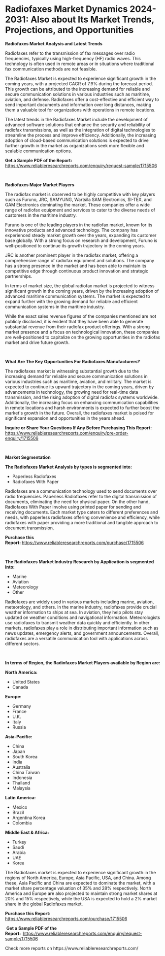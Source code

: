 <p><h1>Radiofaxes Market Dynamics 2024-2031: Also about Its Market Trends, Projections, and Opportunities</h1></p><p><strong>Radiofaxes Market Analysis and Latest Trends</strong></p>
<p><p>Radiofaxes refer to the transmission of fax messages over radio frequencies, typically using high-frequency (HF) radio waves. This technology is often used in remote areas or in situations where traditional fax communication methods are not feasible.</p><p>The Radiofaxes Market is expected to experience significant growth in the coming years, with a projected CAGR of 7.9% during the forecast period. This growth can be attributed to the increasing demand for reliable and secure communication solutions in various industries such as maritime, aviation, and defense. Radiofaxes offer a cost-effective and efficient way to send important documents and information over long distances, making them a valuable tool for organizations with operations in remote locations.</p><p>The latest trends in the Radiofaxes Market include the development of advanced software solutions that enhance the security and reliability of radiofax transmissions, as well as the integration of digital technologies to streamline the process and improve efficiency. Additionally, the increasing adoption of cloud-based communication solutions is expected to drive further growth in the market as organizations seek more flexible and scalable communication options.</p></p>
<p><strong>Get a Sample PDF of the Report:&nbsp;</strong> <a href="https://www.reliableresearchreports.com/enquiry/request-sample/1715506">https://www.reliableresearchreports.com/enquiry/request-sample/1715506</a></p>
<p>&nbsp;</p>
<p><strong>Radiofaxes Major Market Players</strong></p>
<p><p>The radiofax market is observed to be highly competitive with key players such as Furuno, JRC, SAMYUNG, Wartsila SAM Electronics, SI-TEX, and GAM Electronics dominating the market. These companies offer a wide range of radiofax equipment and services to cater to the diverse needs of customers in the maritime industry.</p><p>Furuno is one of the leading players in the radiofax market, known for its innovative products and advanced technology. The company has experienced steady market growth over the years, expanding its customer base globally. With a strong focus on research and development, Furuno is well-positioned to continue its growth trajectory in the coming years.</p><p>JRC is another prominent player in the radiofax market, offering a comprehensive range of radiofax equipment and solutions. The company has a strong presence in the market and has been able to maintain its competitive edge through continuous product innovation and strategic partnerships.</p><p>In terms of market size, the global radiofax market is projected to witness significant growth in the coming years, driven by the increasing adoption of advanced maritime communication systems. The market is expected to expand further with the growing demand for reliable and efficient communication systems in the maritime industry.</p><p>While the exact sales revenue figures of the companies mentioned are not publicly disclosed, it is evident that they have been able to generate substantial revenue from their radiofax product offerings. With a strong market presence and a focus on technological innovation, these companies are well-positioned to capitalize on the growing opportunities in the radiofax market and drive future growth.</p></p>
<p>&nbsp;</p>
<p><strong>What Are The Key Opportunities For Radiofaxes Manufacturers?</strong></p>
<p><p>The radiofaxes market is witnessing substantial growth due to the increasing demand for reliable and secure communication solutions in various industries such as maritime, aviation, and military. The market is expected to continue its upward trajectory in the coming years, driven by advancements in technology, the growing need for real-time data transmission, and the rising adoption of digital radiofax systems worldwide. Additionally, the increasing focus on enhancing communication capabilities in remote locations and harsh environments is expected to further boost the market's growth in the future. Overall, the radiofaxes market is poised for significant expansion and opportunities in the years ahead.</p></p>
<p><strong>Inquire or Share Your Questions If Any Before Purchasing This Report:</strong> <a href="https://www.reliableresearchreports.com/enquiry/pre-order-enquiry/1715506">https://www.reliableresearchreports.com/enquiry/pre-order-enquiry/1715506</a></p>
<p>&nbsp;</p>
<p><strong>Market Segmentation</strong></p>
<p><strong>The Radiofaxes Market Analysis by types is segmented into:</strong></p>
<p><ul><li>Paperless Radiofaxes</li><li>Radiofaxes With Paper</li></ul></p>
<p><p>Radiofaxes are a communication technology used to send documents over radio frequencies. Paperless Radiofaxes refer to the digital transmission of documents, eliminating the need for physical paper. On the other hand, Radiofaxes With Paper involve using printed paper for sending and receiving documents. Each market type caters to different preferences and needs, with paperless radiofaxes offering convenience and efficiency, while radiofaxes with paper providing a more traditional and tangible approach to document transmission.</p></p>
<p><strong>Purchase this Report:&nbsp;</strong><a href="https://www.reliableresearchreports.com/purchase/1715506">https://www.reliableresearchreports.com/purchase/1715506</a></p>
<p>&nbsp;</p>
<p><strong>The Radiofaxes Market Industry Research by Application is segmented into:</strong></p>
<p><ul><li>Marine</li><li>Aviation</li><li>Meteorology</li><li>Other</li></ul></p>
<p><p>Radiofaxes are widely used in various markets including marine, aviation, meteorology, and others. In the marine industry, radiofaxes provide crucial weather information to ships at sea. In aviation, they help pilots stay updated on weather conditions and navigational information. Meteorologists use radiofaxes to transmit weather data quickly and efficiently. In other markets, radiofaxes play a role in distributing important information such as news updates, emergency alerts, and government announcements. Overall, radiofaxes are a versatile communication tool with applications across different sectors.</p></p>
<p>&nbsp;</p>
<p><strong>In terms of Region, the Radiofaxes Market Players available by Region are:</strong></p>
<p>
    <p> <strong> North America: </strong>
        <ul>
            <li>United States</li>
            <li>Canada</li>
        </ul>
        </p> 
    <p> <strong> Europe: </strong>
        <ul>
            <li>Germany</li>
            <li>France</li>
            <li>U.K.</li>
            <li>Italy</li>
            <li>Russia</li>
        </ul>
        </p> 
    <p> <strong> Asia-Pacific: </strong>
        <ul>
            <li>China</li>
            <li>Japan</li>
            <li>South Korea</li>
            <li>India</li>
            <li>Australia</li>
            <li>China Taiwan</li>
            <li>Indonesia</li>
            <li>Thailand</li>
            <li>Malaysia</li>
        </ul>
        </p> 
    <p> <strong> Latin America: </strong>
        <ul>
            <li>Mexico</li>
            <li>Brazil</li>
            <li>Argentina Korea</li>
            <li>Colombia</li>
        </ul>
        </p> 
    <p> <strong> Middle East & Africa: </strong>
        <ul>
            <li>Turkey</li>
            <li>Saudi</li>
            <li>Arabia</li>
            <li>UAE</li>
            <li>Korea</li>
        </ul>
    </p>
    </p>
<p><p>The Radiofaxes market is expected to experience significant growth in the regions of North America, Europe, Asia Pacific, USA, and China. Among these, Asia Pacific and China are expected to dominate the market, with a market share percentage valuation of 35% and 28% respectively. North America and Europe are also projected to maintain strong market shares at 20% and 15% respectively, while the USA is expected to hold a 2% market share in the global Radiofaxes market.</p></p>
<p><strong>Purchase this Report: </strong><a href="https://www.reliableresearchreports.com/purchase/1715506">https://www.reliableresearchreports.com/purchase/1715506</a></p>
<p>&nbsp;<strong>Get a Sample PDF of the Report:&nbsp;&nbsp;</strong><a href="https://www.reliableresearchreports.com/enquiry/request-sample/1715506">https://www.reliableresearchreports.com/enquiry/request-sample/1715506</a></p>
<p><strong></strong></p>
<p>Check more reports on https://www.reliableresearchreports.com/</p>